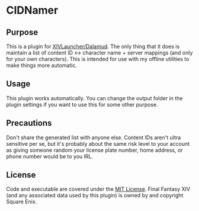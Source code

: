 # CIDNamer

## Purpose

This is a plugin for [XIVLauncher/Dalamud](https://github.com/goatcorp/FFXIVQuickLauncher).  The only thing that it does is maintain a list of content ID <-> character name + server mappings (and only for your own characters).  This is intended for use with my offline utilities to make things more automatic.

## Usage
This plugin works automatically.  You can change the output folder in the plugin settings if you want to use this for some other purpose.

## Precautions
Don't share the generated list with anyone else.  Content IDs aren't ultra sensitive per se, but it's probably about the same risk level to your account as giving someone random your license plate number, home address, or phone number would be to you IRL.

## License
Code and executable are covered under the [MIT License](../LICENSE).  Final Fantasy XIV (and any associated data used by this plugin) is owned by and copyright Square Enix.

